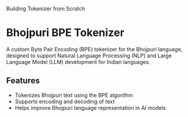 Building Tokenizer from Scratch

# Bhojpuri BPE Tokenizer

A custom Byte Pair Encoding (BPE) tokenizer for the Bhojpuri language, designed to support Natural Language Processing (NLP) and Large Language Model (LLM) development for Indian languages.

## Features

- Tokenizes Bhojpuri text using the BPE algorithm
- Supports encoding and decoding of text
- Helps improve Bhojpuri language representation in AI models

